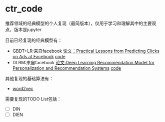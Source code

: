 # ctr_code
推荐领域的经典模型的个人复现（最简版本），仅用于学习和理解其中的主要观点，版本是jupyter

目前已经复现的经典模型有：
  - GBDT+LR:来自facebook [论文：Practical Lessons from Predicting Clicks on Ads at Facebook](https://research.fb.com/wp-content/uploads/2016/11/practical-lessons-from-predicting-clicks-on-ads-at-facebook.pdf) [code](gbdt_lr.ipynb)
  - DLRM:来自facebook [论文:Deep Learning Recommendation Model for Personalization and Recommendation Systems](https://arxiv.org/abs/1906.00091) [code](dlrm.ipynb)

其他复现的基础算法有：
  - [word2vec](basics/word2vec.ipynb)

需要复现的TODO List包括：
  - [ ] DIN
  - [ ] DIEN
